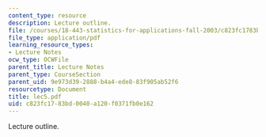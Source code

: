 ```yaml
---
content_type: resource
description: Lecture outline.
file: /courses/18-443-statistics-for-applications-fall-2003/c823fc1783bd0040a120f0371fb0e162_lec5.pdf
file_type: application/pdf
learning_resource_types:
- Lecture Notes
ocw_type: OCWFile
parent_title: Lecture Notes
parent_type: CourseSection
parent_uid: 9e973d39-2888-b4a4-ede8-83f905ab52f6
resourcetype: Document
title: lec5.pdf
uid: c823fc17-83bd-0040-a120-f0371fb0e162
---
```

Lecture outline.


